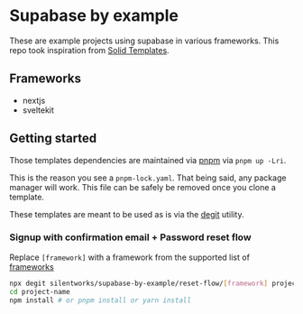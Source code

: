 # Supabase by example

These are example projects using supabase in various frameworks. This repo took inspiration from [Solid Templates](https://github.com/solidjs/templates).

## Frameworks

- nextjs
- sveltekit

## Getting started

Those templates dependencies are maintained via [pnpm](https://pnpm.io) via `pnpm up -Lri`.

This is the reason you see a `pnpm-lock.yaml`. That being said, any package manager will work. This file can be safely be removed once you clone a template.

These templates are meant to be used as is via the [degit](https://github.com/Rich-Harris/degit) utility.

### Signup with confirmation email + Password reset flow

Replace `[framework]` with a framework from the supported list of [frameworks](#Frameworks)

```bash
npx degit silentworks/supabase-by-example/reset-flow/[framework] project-name
cd project-name
npm install # or pnpm install or yarn install
```
